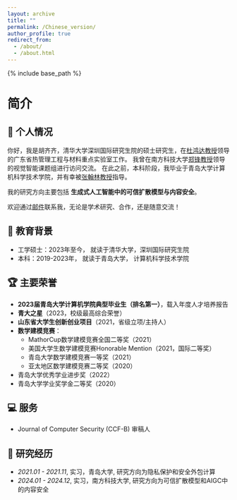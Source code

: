 ```yaml
---
layout: archive
title: ""
permalink: /Chinese_version/
author_profile: true
redirect_from:
  - /about/
  - /about.html
---
```



{% include base_path %}

# 简介
## 🏫 个人情况
你好，我是胡齐齐，清华大学深圳国际研究生院的硕士研究生，在[杜鸿达教授](https://www.sigs.tsinghua.edu.cn/dhd/list.htm)领导的广东省热管理工程与材料重点实验室工作。
我曾在南方科技大学[郑锋教授](https://faculty.sustech.edu.cn/?tagid=fengzheng&iscss=1&snapid=1&orderby=date&go=2)领导的视觉智能课题组进行访问交流。
在此之前，本科阶段，我毕业于青岛大学计算机科学技术学院，并有幸被[张翰林教授](https://cst.qdu.edu.cn/info/1072/7423.htm)指导。

我的研究方向主要包括 **生成式人工智能中的可信扩散模型与内容安全**。

欢迎通过[邮件](mailto:chelseyhu111@gmail.com)联系我，无论是学术研究、合作，还是随意交流！


## 📖 教育背景
- 工学硕士：2023年至今， 就读于清华大学，深圳国际研究生院
- 本科：2019-2023年， 就读于青岛大学， 计算机科学技术学院


## 🏆 主要荣誉

- **2023届青岛大学计算机学院典型毕业生（排名第一）**，载入年度人才培养报告
- **青大之星**（2023，校级最高综合荣誉）  
- **山东省大学生创新创业项目**（2021，省级立项/主持人）  
- **数学建模竞赛**：  
  - MathorCup数学建模竞赛全国二等奖（2021）  
  - 美国大学生数学建模竞赛Honorable Mention（2021，国际二等奖）
  - 青岛大学数学建模竞赛一等奖（2021）  
  - 亚太地区数学建模竞赛二等奖（2020）  
- 青岛大学优秀学业进步奖（2022）  
- 青岛大学学业奖学金二等奖（2020）
  


## 💻 服务
- Journal of Computer Security (CCF-B) 审稿人

## 📝 研究经历
- *2021.01 - 2021.11*, 实习，青岛大学, 研究方向为隐私保护和安全外包计算
- *2024.01 - 2024.12*, 实习，南方科技大学, 研究方向为可信扩散模型和AIGC中的内容安全

